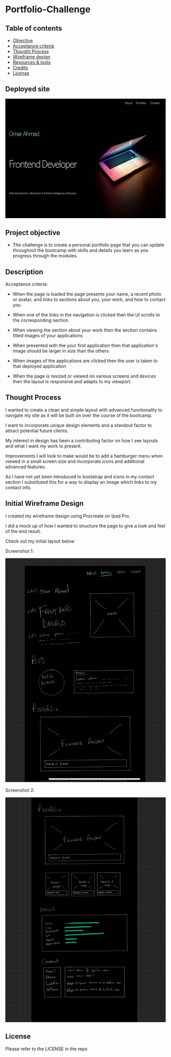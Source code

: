 # Portfolio-Challenge

## Table of contents

- [Objective](#Project-objective)
- [Acceptance criteria](#Description)
- [Thought Process](#Thought-process)
- [Wireframe design](#Initial-wireframe-design)
- [Resources & tools](#Resources)
- [Credits](#Credits)
- [License](#License)

## Deployed site 

![Alt text](./assets/images/final%20screenshot.png)

## Project objective
- The challenge is to create a personal portfolio page that you can update throughout the bootcamp with skills and details you learn as you progress through the modules.
## Description

Acceptance criteria:

- When the page is loaded the page presents your name, a recent photo or avatar, and links to sections about you, your work, and how to contact you

- When one of the links in the navigation is clicked then the UI scrolls to the corresponding section

- When viewing the section about your work then the section contains titled images of your applications

- When presented with the your first application then that application's image should be larger in size than the others

- When images of the applications are clicked then the user is taken to that deployed application

- When the page is resized or viewed on various screens and devices then the layout is responsive and adapts to my viewport.

## Thought Process
 
 I wanted to create a clean and simple layout with advanced functionality to navigate my site as it will be built on over the course of the bootcamp.

I want to incorporate unique design elements and a standout factor to attract potential future clients.

My interest in design has been a contributing factor on how I see layouts and what I want my work to present.

Improvements I will look to make would be to add a hamburger menu when viewed in a small screen size and incorporate icons and additional advanced features.

As I have not yet been introduced to bootstrap and icons in my contact section I substituted this for a way to display an image which links to my contact info.
## Initial Wireframe Design

I created my wireframe design using Procreate on Ipad Pro.

I did a mock up of how I wanted to structure the page to give a look and feel of the end result.

Check out my initial layout below

Screenshot 1:

![Alt text](./assets/images/Screenshot1.jpg)

Screenshot 2:

![Alt text](./assets/images/Screenshot2.jpg)

## License

Please refer to the LICENSE in the repo
